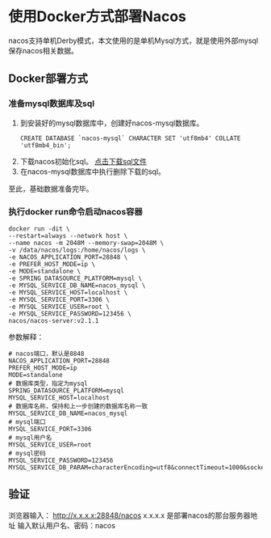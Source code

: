# 使用Docker方式部署Nacos

nacos支持单机Derby模式，本文使用的是单机Mysql方式，就是使用外部mysql保存nacos相关数据。

## Docker部署方式
### 准备mysql数据库及sql
1. 到安装好的mysql数据库中，创建好nacos-mysql数据库。
   ```shell
   CREATE DATABASE `nacos-mysql` CHARACTER SET 'utf8mb4' COLLATE 'utf8mb4_bin';
   ```
2. 下载nacos初始化sql。
   [点击下载sql文件](https://github.com/alibaba/nacos/blob/develop/distribution/conf/mysql-schema.sql)
3. 在nacos-mysql数据库中执行删除下载的sql。
   
至此，基础数据准备完毕。

### 执行docker run命令启动nacos容器
```shell
docker run -dit \
--restart=always --network host \
--name nacos -m 2048M --memory-swap=2048M \
-v /data/nacos/logs:/home/nacos/logs \
-e NACOS_APPLICATION_PORT=28848 \
-e PREFER_HOST_MODE=ip \
-e MODE=standalone \
-e SPRING_DATASOURCE_PLATFORM=mysql \
-e MYSQL_SERVICE_DB_NAME=nacos_mysql \
-e MYSQL_SERVICE_HOST=localhost \
-e MYSQL_SERVICE_PORT=3306 \
-e MYSQL_SERVICE_USER=root \
-e MYSQL_SERVICE_PASSWORD=123456 \
nacos/nacos-server:v2.1.1
```

参数解释：
```shell
# nacos端口，默认是8848
NACOS_APPLICATION_PORT=28848
PREFER_HOST_MODE=ip
MODE=standalone
# 数据库类型，指定为mysql
SPRING_DATASOURCE_PLATFORM=mysql
MYSQL_SERVICE_HOST=localhost
# 数据库名称，保持和上一步创建的数据库名称一致
MYSQL_SERVICE_DB_NAME=nacos_mysql
# mysql端口
MYSQL_SERVICE_PORT=3306
# mysql用户名
MYSQL_SERVICE_USER=root
# mysql密码
MYSQL_SERVICE_PASSWORD=123456
MYSQL_SERVICE_DB_PARAM=characterEncoding=utf8&connectTimeout=1000&socketTimeout=3000&autoReconnect=true&useSSL=false
```

## 验证
浏览器输入：
http://x.x.x.x:28848/nacos     x.x.x.x 是部署nacos的那台服务器地址
输入默认用户名、密码：nacos